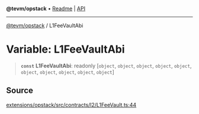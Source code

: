 **@tevm/opstack** • [Readme](../README.md) \| [API](../globals.md)

***

[@tevm/opstack](../README.md) / L1FeeVaultAbi

# Variable: L1FeeVaultAbi

> **`const`** **L1FeeVaultAbi**: readonly [`object`, `object`, `object`, `object`, `object`, `object`, `object`, `object`, `object`, `object`]

## Source

[extensions/opstack/src/contracts/l2/L1FeeVault.ts:44](https://github.com/evmts/tevm-monorepo/blob/main/extensions/opstack/src/contracts/l2/L1FeeVault.ts#L44)
